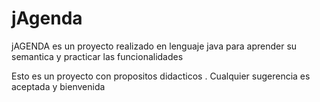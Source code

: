 # jAgenda

jAGENDA es un proyecto realizado en lenguaje java para aprender su semantica y practicar las funcionalidades

Esto es un proyecto con propositos didacticos .
Cualquier sugerencia es aceptada y bienvenida
